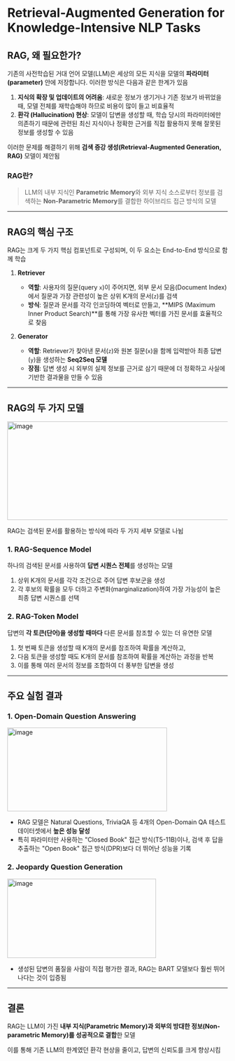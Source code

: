 
# Retrieval-Augmented Generation for Knowledge-Intensive NLP Tasks

## RAG, 왜 필요한가?

기존의 사전학습된 거대 언어 모델(LLM)은 세상의 모든 지식을 모델의 **파라미터(parameter)** 안에 저장합니다. 이러한 방식은 다음과 같은 한계가 있음

1.  **지식의 확장 및 업데이트의 어려움**: 새로운 정보가 생기거나 기존 정보가 바뀌었을 때, 모델 전체를 재학습해야 하므로 비용이 많이 들고 비효율적
2.  **환각 (Hallucination) 현상**: 모델이 답변을 생성할 때, 학습 당시의 파라미터에만 의존하기 때문에 관련된 최신 지식이나 정확한 근거를 직접 활용하지 못해 잘못된 정보를 생성할 수 있음

이러한 문제를 해결하기 위해 **검색 증강 생성(Retrieval-Augmented Generation, RAG)** 모델이 제안됨

### RAG란?
> LLM의 내부 지식인 **Parametric Memory**와 외부 지식 소스로부터 정보를 검색하는 **Non-Parametric Memory**를 결합한 하이브리드 접근 방식의 모델

---

## RAG의 핵심 구조

RAG는 크게 두 가지 핵심 컴포넌트로 구성되며, 이 두 요소는 End-to-End 방식으로 함께 학습


1.  **Retriever**
    -   **역할**: 사용자의 질문(query `x`)이 주어지면, 외부 문서 모음(Document Index)에서 질문과 가장 관련성이 높은 상위 K개의 문서(`z`)를 검색 
    -   **방식**: 질문과 문서를 각각 인코딩하여 벡터로 만들고, **MIPS (Maximum Inner Product Search)**를 통해 가장 유사한 벡터를 가진 문서를 효율적으로 찾음 

2.  **Generator**
    -   **역할**: Retriever가 찾아낸 문서(`z`)와 원본 질문(`x`)을 함께 입력받아 최종 답변(`y`)을 생성하는 **Seq2Seq 모델**
    -   **장점**: 답변 생성 시 외부의 실제 정보를 근거로 삼기 때문에 더 정확하고 사실에 기반한 결과물을 만들 수 있음

---

## RAG의 두 가지 모델
<img width="769" height="225" alt="image" src="https://github.com/user-attachments/assets/2cb90f7a-6fde-4fe9-bda7-9bdd19eb3571" />

RAG는 검색된 문서를 활용하는 방식에 따라 두 가지 세부 모델로 나뉨

### 1. RAG-Sequence Model
하나의 검색된 문서를 사용하여 **답변 시퀀스 전체**를 생성하는 모델 
1. 상위 K개의 문서를 각각 조건으로 주어 답변 후보군을 생성
2. 각 후보의 확률을 모두 더하고 주변화(marginalization)하여 가장 가능성이 높은 최종 답변 시퀀스를 선택

### 2. RAG-Token Model
답변의 **각 토큰(단어)을 생성할 때마다** 다른 문서를 참조할 수 있는 더 유연한 모델
1. 첫 번째 토큰을 생성할 때 K개의 문서를 참조하여 확률을 계산하고,
2. 다음 토큰을 생성할 때도 K개의 문서를 참조하여 확률을 계산하는 과정을 반복 
3. 이를 통해 여러 문서의 정보를 조합하여 더 풍부한 답변을 생성

---

## 주요 실험 결과

### 1. Open-Domain Question Answering

<img width="365" height="191" alt="image" src="https://github.com/user-attachments/assets/381b7d67-b52f-459b-bff1-7c65df14d44e" />

- RAG 모델은 Natural Questions, TriviaQA 등 4개의 Open-Domain QA 테스트 데이터셋에서 **높은 성능 달성** 
- 특히 파라미터만 사용하는 "Closed Book" 접근 방식(T5-11B)이나, 검색 후 답을 추출하는 "Open Book" 접근 방식(DPR)보다 더 뛰어난 성능을 기록


### 2. Jeopardy Question Generation

<img width="340" height="181" alt="image" src="https://github.com/user-attachments/assets/b3b9e233-7e17-451f-ab25-14bd86ca8713" />

- 생성된 답변의 품질을 사람이 직접 평가한 결과, RAG는 BART 모델보다 훨씬 뛰어나다는 것이 입증됨 
---

## 결론

RAG는 LLM이 가진 **내부 지식(Parametric Memory)과 외부의 방대한 정보(Non-parametric Memory)를 성공적으로 결합**한 모델

이를 통해 기존 LLM의 한계였던 환각 현상을 줄이고, 답변의 신뢰도를 크게 향상시킴

